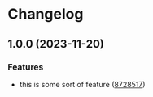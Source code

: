 # Changelog

## 1.0.0 (2023-11-20)


### Features

* this is some sort of feature ([8728517](https://github.com/shkm/release-please-ruby-tests/commit/87285172215a94df85a760e660a9408c465caba4))
